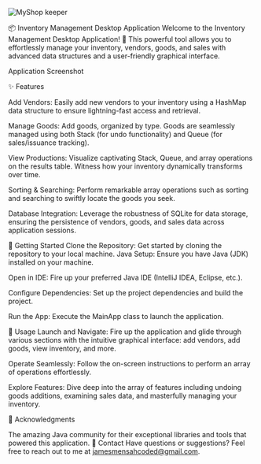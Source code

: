 
![MyShop keeper](https://github.com/amcodedman/datastructureInventory_system/assets/136466838/4d28e075-cf06-4630-95fe-51c4f080c3eb)


📦 Inventory Management Desktop Application
Welcome to the Inventory Management Desktop Application! 🎉 This powerful tool allows you to effortlessly manage your inventory, vendors, goods, and sales with advanced data structures and a user-friendly graphical interface.

Application Screenshot

✨ Features


Add Vendors: Easily add new vendors to your inventory using a HashMap data structure to ensure lightning-fast access and retrieval.

Manage Goods: Add goods, organized by type. Goods are seamlessly managed using both Stack (for undo functionality) and Queue (for sales/issuance tracking).

View Productions: Visualize captivating Stack, Queue, and array operations on the results table. Witness how your inventory dynamically transforms over time.

Sorting & Searching: Perform remarkable array operations such as sorting and searching to swiftly locate the goods you seek.

Database Integration: Leverage the robustness of SQLite for data storage, ensuring the persistence of vendors, goods, and sales data across application sessions.

🚀 Getting Started
Clone the Repository: Get started by cloning the repository to your local machine.
Java Setup: Ensure you have Java (JDK) installed on your machine.

Open in IDE: Fire up your preferred Java IDE (IntelliJ IDEA, Eclipse, etc.).

Configure Dependencies: Set up the project dependencies and build the project.

Run the App: Execute the MainApp class to launch the application.

📖 Usage
Launch and Navigate: Fire up the application and glide through various sections with the intuitive graphical interface: add vendors, add goods, view inventory, and more.

Operate Seamlessly: Follow the on-screen instructions to perform an array of operations effortlessly.

Explore Features: Dive deep into the array of features including undoing goods additions, examining sales data, and masterfully managing your inventory.

🙏 Acknowledgments

The amazing Java community for their exceptional libraries and tools that powered this application.
📧 Contact
Have questions or suggestions? Feel free to reach out to me at jamesmensahcoded@gmail.com.
